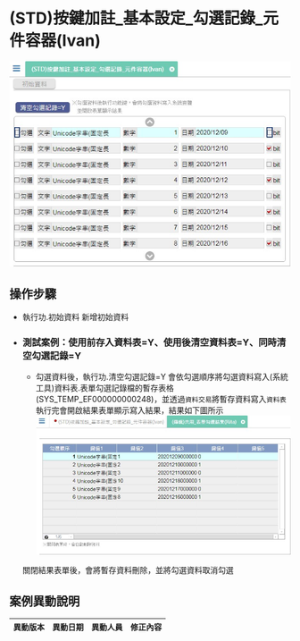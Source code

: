 # (STD)按鍵加註_基本設定_勾選記錄_元件容器(Ivan)

![FX999500001977]

## 操作步驟		
* 執行功.初始資料 新增初始資料
		
* ### 測試案例：使用前存入資料表=Y、使用後清空資料表=Y、同時清空勾選記錄=Y	
	* 勾選資料後，執行功.清空勾選記錄=Y 會依勾選順序將勾選資料寫入<rte>(系統工具)資料表.表單勾選記錄檔</rte>的<rte>暫存表格</rte>(SYS_TEMP_EF000000000248)，並透過`資料交易`將暫存資料寫入`資料表`</br>
    執行完會開啟結果表單顯示寫入結果，結果如下圖所示    
    ![FX999500001977_result]
    
    關閉結果表單後，會將暫存資料刪除，並將勾選資料取消勾選

## <div id="history">案例異動說明</div>
|異動版本|異動日期|異動人員|修正內容|
|--------|-------|-------|-------|


<!--超連結引用ps.畫面上看不到-->
[FX999500001977]:attachment/FX999500001977.jpg
[FX999500001977_result]:attachment/FX999500001977_result.jpg